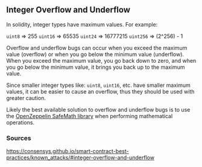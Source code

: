 ## Integer Overflow and Underflow

In solidity, integer types have maximum values. For example:

`uint8` => 255
`uint16` => 65535
`uint24` => 16777215
`uint256` => (2^256) - 1

Overflow and underflow bugs can occur when you exceed the maximum value (overflow) or when you go below the minimum value (underflow). When you exceed the maximum value, you go back down to zero, and when you go below the minimum value, it brings you back up to the maximum value.

Since smaller integer types like: `uint8`, `uint16`, etc. have smaller maximum values, it can be easier to cause an overflow, thus they should be used with greater caution.

Likely the best available solution to overflow and underflow bugs is to use the [OpenZeppelin SafeMath library](https://github.com/OpenZeppelin/openzeppelin-contracts/blob/master/contracts/math/SafeMath.sol) when performing mathematical operations.


### Sources

https://consensys.github.io/smart-contract-best-practices/known_attacks/#integer-overflow-and-underflow